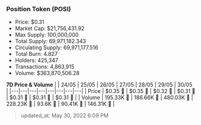 
  ### Position Token (POSI)
  - Price: $0.31
  - Market Cap: $21,756,431.92
  - Max Supply: 100,000,000
  - Total Supply: 69,971,182.343
  - Circulating Supply: 69,971,177.516
  - Total Burn: 4.827
  - Holders: 425,347
  - Transactions: 4,863,915
  - Volume: $363,870,506.28

  **7D Price & Volume**
  | | 24&#x2F;05 | 25&#x2F;05 | 26&#x2F;05 | 27&#x2F;05 | 28&#x2F;05 | 29&#x2F;05 | 30&#x2F;05 |
  |---|---|---|---|---|---|---|---|
  | Price | $0.35 🔻 | $0.35 🔻 | $0.32 🔻 | $0.31 🔻 | $0.31 🔻 | $0.31 🔻 | $0.31 🔻 |
  | Volume | 195.33K 🔻 | 186.66K 🔻 | 480.03K 🚀 | 228.23K 🔻 | 93.6K 🔻 | 90.41K 🔻 | 146.31K 🚀 |

  > updated_at: May 30, 2022 6:09 PM
